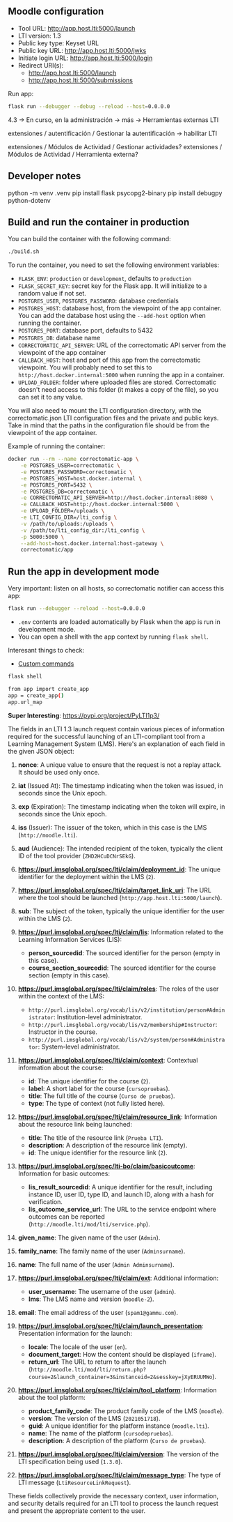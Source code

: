 ## Moodle configuration


- Tool URL: http://app.host.lti:5000/launch
- LTI version: 1.3
- Public key type: Keyset URL
- Public key URL: http://app.host.lti:5000/jwks
- Initiate login URL: http://app.host.lti:5000/login
- Redirect URI(s):
  - http://app.host.lti:5000/launch
  - http://app.host.lti:5000/submissions

Run app:
```bash
flask run --debugger --debug --reload --host=0.0.0.0
```

4.3 -> En curso, en la administración -> más ->  Herramientas externas LTI

extensiones / autentificación / Gestionar la autentificación -> habilitar LTI

extensiones / Módulos de Actividad / Gestionar actividades?
extensiones / Módulos de Actividad / Herramienta externa?

## Developer notes


python -m venv .venv
pip install flask psycopg2-binary
pip install debugpy python-dotenv

## Build and run the container in production

You can build the container with the following command:
```bash
./build.sh
```
To run the container, you need to set the following environment variables:

- `FLASK_ENV`: `production` or `development`, defaults to `production`
- `FLASK_SECRET_KEY`: secret key for the Flask app. It will initialize to a random value if not set.
- `POSTGRES_USER`, `POSTGRES_PASSWORD`: database credentials
- `POSTGRES_HOST`: database host, from the viewpoint of the app container. You can add the database host using the `--add-host` option when running the container.
- `POSTGRES_PORT`: database port, defaults to 5432
- `POSTGRES_DB`: database name
- `CORRECTOMATIC_API_SERVER`: URL of the correctomatic API server from the viewpoint of the app container
- `CALLBACK_HOST`: host and port of this app from the correctomatic viewpoint. You will probably need to set this to `http://host.docker.internal:5000` when running the app in a container.
- `UPLOAD_FOLDER`: folder where uploaded files are stored. Correctomatic doesn't need access to this folder (it makes a copy of the file), so you can set it to any value.

You will also need to mount the LTI configuration directory, with the correctomatic.json LTI configuration files and the private and public keys. Take in mind that the paths in the configuration file should be from the viewpoint of the app container.

Example of running the container:
```bash
docker run --rm --name correctomatic-app \
    -e POSTGRES_USER=correctomatic \
    -e POSTGRES_PASSWORD=correctomatic \
    -e POSTGRES_HOST=host.docker.internal \
    -e POSTGRES_PORT=5432 \
    -e POSTGRES_DB=correctomatic \
    -e CORRECTOMATIC_API_SERVER=http://host.docker.internal:8080 \
    -e CALLBACK_HOST=http://host.docker.internal:5000 \
    -e UPLOAD_FOLDER=/uploads \
    -e LTI_CONFIG_DIR=/lti_config \
    -v /path/to/uploads:/uploads \
    -v /path/to/lti_config_dir:/lti_config \
    -p 5000:5000 \
    --add-host=host.docker.internal:host-gateway \
    correctomatic/app
```

## Run the app in development mode

Very important: listen on all hosts, so correctomatic notifier can access this app:

```bash
flask run --debugger --reload --host=0.0.0.0
```

- `.env` contents are loaded automatically by Flask when the app is run in development mode.
- You can open a shell with the app context by running `flask shell`.



Interesant things to check:
- [Custom commands](https://flask.palletsprojects.com/en/3.0.x/cli/#custom-commands)

```sh
flask shell

from app import create_app
app = create_app()
app.url_map
```


**Super Interesting**:
https://pypi.org/project/PyLTI1p3/



The fields in an LTI 1.3 launch request contain various pieces of information required for the successful launching of an LTI-compliant tool from a Learning Management System (LMS). Here's an explanation of each field in the given JSON object:

1. **nonce**: A unique value to ensure that the request is not a replay attack. It should be used only once.

2. **iat** (Issued At): The timestamp indicating when the token was issued, in seconds since the Unix epoch.

3. **exp** (Expiration): The timestamp indicating when the token will expire, in seconds since the Unix epoch.

4. **iss** (Issuer): The issuer of the token, which in this case is the LMS (`http://moodle.lti`).

5. **aud** (Audience): The intended recipient of the token, typically the client ID of the tool provider (`ZHD2HCuDCNrSEkG`).

6. **https://purl.imsglobal.org/spec/lti/claim/deployment_id**: The unique identifier for the deployment within the LMS (`2`).

7. **https://purl.imsglobal.org/spec/lti/claim/target_link_uri**: The URL where the tool should be launched (`http://app.host.lti:5000/launch`).

8. **sub**: The subject of the token, typically the unique identifier for the user within the LMS (`2`).

9. **https://purl.imsglobal.org/spec/lti/claim/lis**: Information related to the Learning Information Services (LIS):
    - **person_sourcedid**: The sourced identifier for the person (empty in this case).
    - **course_section_sourcedid**: The sourced identifier for the course section (empty in this case).

10. **https://purl.imsglobal.org/spec/lti/claim/roles**: The roles of the user within the context of the LMS:
    - `http://purl.imsglobal.org/vocab/lis/v2/institution/person#Administrator`: Institution-level administrator.
    - `http://purl.imsglobal.org/vocab/lis/v2/membership#Instructor`: Instructor in the course.
    - `http://purl.imsglobal.org/vocab/lis/v2/system/person#Administrator`: System-level administrator.

11. **https://purl.imsglobal.org/spec/lti/claim/context**: Contextual information about the course:
    - **id**: The unique identifier for the course (`2`).
    - **label**: A short label for the course (`cursopruebas`).
    - **title**: The full title of the course (`Curso de pruebas`).
    - **type**: The type of context (not fully listed here).

12. **https://purl.imsglobal.org/spec/lti/claim/resource_link**: Information about the resource link being launched:
    - **title**: The title of the resource link (`Prueba LTI`).
    - **description**: A description of the resource link (empty).
    - **id**: The unique identifier for the resource link (`2`).

13. **https://purl.imsglobal.org/spec/lti-bo/claim/basicoutcome**: Information for basic outcomes:
    - **lis_result_sourcedid**: A unique identifier for the result, including instance ID, user ID, type ID, and launch ID, along with a hash for verification.
    - **lis_outcome_service_url**: The URL to the service endpoint where outcomes can be reported (`http://moodle.lti/mod/lti/service.php`).

14. **given_name**: The given name of the user (`Admin`).

15. **family_name**: The family name of the user (`Adminsurname`).

16. **name**: The full name of the user (`Admin Adminsurname`).

17. **https://purl.imsglobal.org/spec/lti/claim/ext**: Additional information:
    - **user_username**: The username of the user (`admin`).
    - **lms**: The LMS name and version (`moodle-2`).

18. **email**: The email address of the user (`spam1@gammu.com`).

19. **https://purl.imsglobal.org/spec/lti/claim/launch_presentation**: Presentation information for the launch:
    - **locale**: The locale of the user (`en`).
    - **document_target**: How the content should be displayed (`iframe`).
    - **return_url**: The URL to return to after the launch (`http://moodle.lti/mod/lti/return.php?course=2&launch_container=3&instanceid=2&sesskey=jXyERUUMWo`).

20. **https://purl.imsglobal.org/spec/lti/claim/tool_platform**: Information about the tool platform:
    - **product_family_code**: The product family code of the LMS (`moodle`).
    - **version**: The version of the LMS (`2021051718`).
    - **guid**: A unique identifier for the platform instance (`moodle.lti`).
    - **name**: The name of the platform (`cursodepruebas`).
    - **description**: A description of the platform (`Curso de pruebas`).

21. **https://purl.imsglobal.org/spec/lti/claim/version**: The version of the LTI specification being used (`1.3.0`).

22. **https://purl.imsglobal.org/spec/lti/claim/message_type**: The type of LTI message (`LtiResourceLinkRequest`).

These fields collectively provide the necessary context, user information, and security details required for an LTI tool to process the launch request and present the appropriate content to the user.
